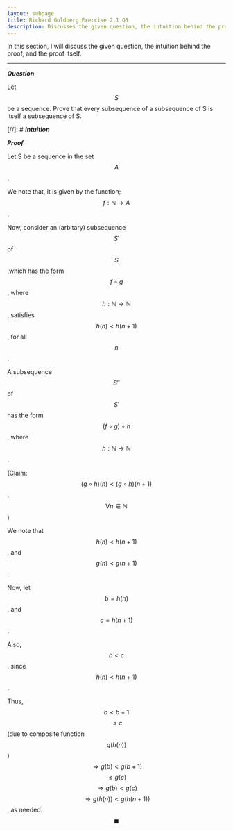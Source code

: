 ```yaml
---
layout: subpage
title: Richard Goldberg Exercise 2.1 Q5
description: Discusses the given question, the intuition behind the proof, and the proof itself
---
```


In this section, I will discuss the given question, the intuition behind the proof, and the
proof itself.

---

_**Question**_

Let $$S$$ be a sequence. Prove that every subsequence of a subsequence of S is itself a subsequence
of S.

[//]: # _**Intuition**_

_**Proof**_

Let S be a sequence in the set $$A$$.

We note that, it is given by the function; $$f: \mathbb{N} \to A$$.

Now, consider an (arbitary) subsequence $$S'$$ of $$S$$,which has the form $$f \circ g$$,
where $$h: \mathbb{N} \to \mathbb{N}$$, satisfies $$h(n) < h(n + 1)$$,
for all $$n$$.

A subsequence $$S''$$ of $$S'$$ has the form $$(f \circ g) \circ h$$, where
$$h: \mathbb{N} \to \mathbb{N}$$.

(Claim: $$(g \circ h)(n) < (g \circ h)(n + 1)$$, $$\forall n \in \mathbb{N}$$)

We note that $$h(n) < h(n + 1)$$, and $$g(n) < g(n + 1)$$.

Now, let $$b = h(n)$$, and $$c = h(n + 1)$$.

Also, $$b < c$$, since $$h(n) < h(n + 1)$$.

Thus, $$b < b + 1$$ $$\leqslant c$$ (due to composite function $$g(h(n))$$)
$$\Longrightarrow g(b) < g(b + 1)$$ $$\leqslant g(c)$$ $$\Longrightarrow g(b) < g(c)$$
$$\Longrightarrow g(h(n)) < g(h(n + 1))$$, as needed. $$\blacksquare$$
